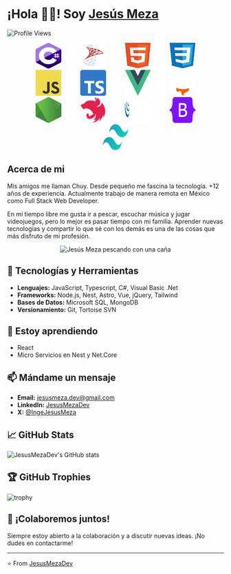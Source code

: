 <!--
**JesusMezaDev/JesusMezaDev** is a ✨ _special_ ✨ repository because its `README.md` (this file) appears on your GitHub profile.

Here are some ideas to get you started:

- 🔭 I’m currently working on ...
- 🌱 I’m currently learning ...
- 👯 I’m looking to collaborate on ...
- 🤔 I’m looking for help with ...
- 💬 Ask me about ...
- 📫 How to reach me: ...
- 😄 Pronouns: ...
- ⚡ Fun fact: ...
-->

# ¡Hola 👋🏻! Soy [Jesús Meza](https://jesusmeza.dev/)

![Profile Views](https://komarev.com/ghpvc/?username=JesusMezaDev)

<div style="text-align: center;">
    <img src="./Images/CSharp.svg" width="60" height="60" style="margin-right: 20px; margin-left: 20px;" />
    <img src="./Images/SQL.svg" width="60" height="60" style="margin-right: 20px; margin-left: 20px;" />
    <img src="./Images/Html.svg" width="60" height="60" style="margin-right: 20px; margin-left: 20px;" />
    <img src="./Images/Css.svg" width="60" height="60" style="margin-right: 20px; margin-left: 20px;" />
    <img src="./Images/Javascript.svg" width="60" height="60" style="margin-right: 20px; margin-left: 20px;" />
    <img src="./Images/Typescript.svg" width="60" height="60" style="margin-right: 20px; margin-left: 20px;" />
    <img src="./Images/Vue.svg" width="60" height="60" style="margin-right: 20px; margin-left: 20px;" />
    <img src="./Images/Astro.svg" width="60" height="60" style="margin-right: 20px; margin-left: 20px;" />
    <img src="./Images/Node.svg" width="60" height="60" style="margin-right: 20px; margin-left: 20px;" />
    <img src="./Images/Nest.svg" width="60" height="60" style="margin-right: 20px; margin-left: 20px;" />
    <img src="./Images/JQuery.svg" width="60" height="60" style="margin-right: 20px; margin-left: 20px;" />
    <img src="./Images/Bootstrap.svg" width="60" height="60" style="margin-right: 20px; margin-left: 20px;" />
    <img src="./Images/Tailwind.svg" width="60" height="60" style="margin-right: 20px; margin-left: 20px;" />
</div>

## Acerca de mi

Mis amigos me llaman Chuy. Desde pequeño me fascina la tecnología. +12 años de experiencia. Actualmente trabajo de manera remota en México como Full Stack Web Developer.

En mi tiempo libre me gusta ir a pescar, escuchar música y jugar videojuegos, pero lo mejor es pasar tiempo con mi familia. Aprender nuevas tecnologías y compartir lo que sé con los demás es una de las cosas que más disfruto de mi profesión.

<div style="text-align: center;">
    <img src="https://jesusmeza.dev/_astro/MeFishing.w73ojSaE_19AdjB.webp" width="600" alt="Jesús Meza pescando con una caña" />
</div>

## 🔧 Tecnologías y Herramientas

- **Lenguajes:** JavaScript, Typescript, C#, Visual Basic .Net
- **Frameworks:** Node.js, Nest, Astro, Vue, jQuery, Tailwind
- **Bases de Datos:** Microsoft SQL, MongoDB
- **Versionamiento:** Git, Tortoise SVN

## 🌱 Estoy aprendiendo

- React
- Micro Servicios en Nest y Net.Core


## 📫 Mándame un mensaje

- **Email:** jesusmeza.dev@gmail.com
- **LinkedIn:** [JesusMezaDev](https://www.linkedin.com/in/jesusmezadev)
- **X:** [@IngeJesusMeza](https://x.com/ingejesusmeza)

## 📈 GitHub Stats

![JesusMezaDev's GitHub stats](https://github-readme-stats.vercel.app/api?username=JesusMezaDev&show_icons=true&theme=radical)


## 🏆 GitHub Trophies

![trophy](https://github-profile-trophy.vercel.app/?username=JesusMezaDev&theme=onedark)

## 💬 ¡Colaboremos juntos!

Siempre estoy abierto a la colaboración y a discutir nuevas ideas. ¡No dudes en contactarme!

---

⭐️ From [JesusMezaDev](https://github.com/JesusMezaDev)
